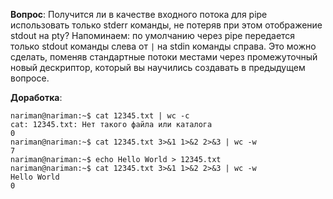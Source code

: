 **Вопрос**: Получится ли в качестве входного потока для pipe использовать только stderr команды, не потеряв при этом отображение stdout на pty? Напоминаем: по умолчанию через pipe передается только stdout команды слева от `|` на stdin команды справа.
Это можно сделать, поменяв стандартные потоки местами через промежуточный новый дескриптор, который вы научились создавать в предыдущем вопросе.

**Доработка**:
```
nariman@nariman:~$ cat 12345.txt | wc -c
cat: 12345.txt: Нет такого файла или каталога
0
nariman@nariman:~$ cat 12345.txt 3>&1 1>&2 2>&3 | wc -w
7
nariman@nariman:~$ echo Hello World > 12345.txt
nariman@nariman:~$ cat 12345.txt 3>&1 1>&2 2>&3 | wc -w
Hello World
0
```
